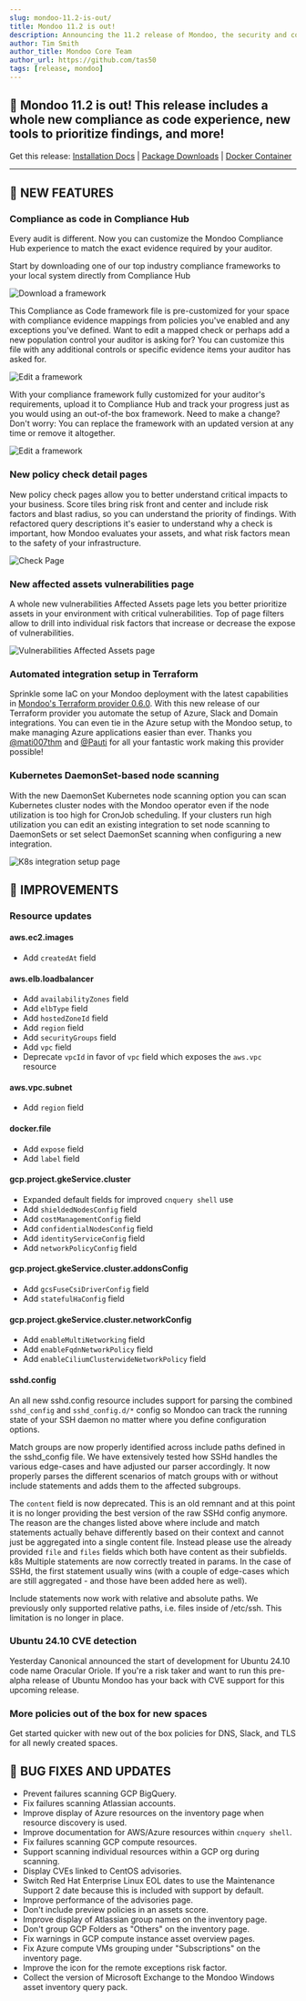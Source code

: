 ```yaml
---
slug: mondoo-11.2-is-out/
title: Mondoo 11.2 is out!
description: Announcing the 11.2 release of Mondoo, the security and compliance platform that prioritizes risks that matter most in your infrastructure.
author: Tim Smith
author_title: Mondoo Core Team
author_url: https://github.com/tas50
tags: [release, mondoo]
---
```


## 🥳 Mondoo 11.2 is out! This release includes a whole new compliance as code experience, new tools to prioritize findings, and more!

Get this release: [Installation Docs](https://mondoo.com/docs/cnspec/) | [Package Downloads](https://releases.mondoo.com/cnspec/) | [Docker Container](https://hub.docker.com/r/mondoo/cnspec)

---

## 🎉 NEW FEATURES

### Compliance as code in Compliance Hub

Every audit is different. Now you can customize the Mondoo Compliance Hub experience to match the exact evidence required by your auditor.

Start by downloading one of our top industry compliance frameworks to your local system directly from Compliance Hub

![Download a framework](/img/releases/2024-04-30-mondoo-11.2-is-out/download_framework.png)

This Compliance as Code framework file is pre-customized for your space with compliance evidence mappings from policies you've enabled and any exceptions you've defined. Want to edit a mapped check or perhaps add a new population control your auditor is asking for? You can customize this file with any additional controls or specific evidence items your auditor has asked for.

![Edit a framework](/img/releases/2024-04-30-mondoo-11.2-is-out/edit_framework.png)

With your compliance framework fully customized for your auditor's requirements, upload it to Compliance Hub and track your progress just as you would using an out-of-the box framework. Need to make a change? Don't worry: You can replace the framework with an updated version at any time or remove it altogether.

![Edit a framework](/img/releases/2024-04-30-mondoo-11.2-is-out/replace_framework.png)

### New policy check detail pages

New policy check pages allow you to better understand critical impacts to your business. Score tiles bring risk front and center and include risk factors and blast radius, so you can understand the priority of findings. With refactored query descriptions it's easier to understand why a check is important, how Mondoo evaluates your assets, and what risk factors mean to the safety of your infrastructure.

![Check Page](/img/releases/2024-04-30-mondoo-11.2-is-out/check_page.png)

### New affected assets vulnerabilities page

A whole new vulnerabilities Affected Assets page lets you better prioritize assets in your environment with critical vulnerabilities. Top of page filters allow to drill into individual risk factors that increase or decrease the expose of vulnerabilities.

![Vulnerabilities Affected Assets page](/img/releases/2024-04-30-mondoo-11.2-is-out/affect_assets.png)

### Automated integration setup in Terraform

Sprinkle some IaC on your Mondoo deployment with the latest capabilities in [Mondoo's Terraform provider 0.6.0](https://registry.terraform.io/providers/mondoohq/mondoo/latest). With this new release of our Terraform provider you automate the setup of Azure, Slack and Domain integrations. You can even tie in the Azure setup with the Mondoo setup, to make managing Azure applications easier than ever. Thanks you [@mati007thm](https://github.com/mati007thm) and [@Pauti](https://github.com/Pauti) for all your fantastic work making this provider possible!

### Kubernetes DaemonSet-based node scanning

With the new DaemonSet Kubernetes node scanning option you can scan Kubernetes cluster nodes with the Mondoo operator even if the node utilization is too high for CronJob scheduling. If your clusters run high utilization you can edit an existing integration to set node scanning to DaemonSets or set select DaemonSet scanning when configuring a new integration.

![K8s integration setup page](/img/releases/2024-04-30-mondoo-11.2-is-out/k8s_integration.png)

## 🧹 IMPROVEMENTS

### Resource updates

#### aws.ec2.images

- Add `createdAt` field

#### aws.elb.loadbalancer

- Add `availabilityZones` field
- Add `elbType` field
- Add `hostedZoneId` field
- Add `region` field
- Add `securityGroups` field
- Add `vpc` field
- Deprecate `vpcId` in favor of `vpc` field which exposes the `aws.vpc` resource

#### aws.vpc.subnet

- Add `region` field

#### docker.file

- Add `expose` field
- Add `label` field

#### gcp.project.gkeService.cluster

- Expanded default fields for improved `cnquery shell` use
- Add `shieldedNodesConfig` field
- Add `costManagementConfig` field
- Add `confidentialNodesConfig` field
- Add `identityServiceConfig` field
- Add `networkPolicyConfig` field

#### gcp.project.gkeService.cluster.addonsConfig

- Add `gcsFuseCsiDriverConfig` field
- Add `statefulHaConfig` field

#### gcp.project.gkeService.cluster.networkConfig

- Add `enableMultiNetworking` field
- Add `enableFqdnNetworkPolicy` field
- Add `enableCiliumClusterwideNetworkPolicy` field

#### sshd.config

An all new sshd.config resource includes support for parsing the combined `sshd_config` and `sshd_config.d/*` config so Mondoo can track the running state of your SSH daemon no matter where you define configuration options.

Match groups are now properly identified across include paths defined in the sshd_config file. We have extensively tested how SSHd handles the various edge-cases and have adjusted our parser accordingly. It now properly parses the different scenarios of match groups with or without include statements and adds them to the affected subgroups.

The `content` field is now deprecated. This is an old remnant and at this point it is no longer providing the best version of the raw SSHd config anymore. The reason are the changes listed above where include and match statements actually behave differently based on their context and cannot just be aggregated into a single content file. Instead please use the already provided `file` and `files` fields which both have content as their subfields.
k8s
Multiple statements are now correctly treated in params. In the case of SSHd, the first statement usually wins (with a couple of edge-cases which are still aggregated - and those have been added here as well).

Include statements now work with relative and absolute paths. We previously only supported relative paths, i.e. files inside of /etc/ssh. This limitation is no longer in place.

### Ubuntu 24.10 CVE detection

Yesterday Canonical announced the start of development for Ubuntu 24.10 code name Oracular Oriole. If you're a risk taker and want to run this pre-alpha release of Ubuntu Mondoo has your back with CVE support for this upcoming release.

### More policies out of the box for new spaces

Get started quicker with new out of the box policies for DNS, Slack, and TLS for all newly created spaces.

## 🐛 BUG FIXES AND UPDATES

- Prevent failures scanning GCP BigQuery.
- Fix failures scanning Atlassian accounts.
- Improve display of Azure resources on the inventory page when resource discovery is used.
- Improve documentation for AWS/Azure resources within `cnquery shell`.
- Fix failures scanning GCP compute resources.
- Support scanning individual resources within a GCP org during scanning.
- Display CVEs linked to CentOS advisories.
- Switch Red Hat Enterprise Linux EOL dates to use the Maintenance Support 2 date because this is included with support by default.
- Improve performance of the advisories page.
- Don't include preview policies in an assets score.
- Improve display of Atlassian group names on the inventory page.
- Don't group GCP Folders as "Others" on the inventory page.
- Fix warnings in GCP compute instance asset overview pages.
- Fix Azure compute VMs grouping under "Subscriptions" on the inventory page.
- Improve the icon for the remote exceptions risk factor.
- Collect the version of Microsoft Exchange to the Mondoo Windows asset inventory query pack.
